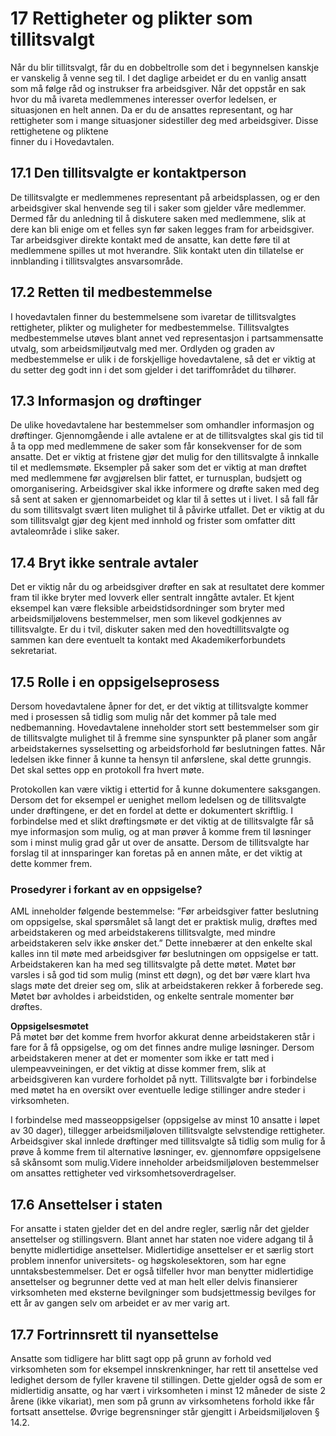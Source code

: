 # 17 Rettigheter og plikter som tillitsvalgt


Når du blir tillitsvalgt, får du en dobbeltrolle som det i begynnelsen kanskje er vanskelig å venne seg til. I det daglige arbeidet er du en vanlig ansatt som må følge råd og instrukser fra arbeidsgiver. Når det oppstår en sak hvor du må ivareta medlemmenes interesser overfor ledelsen, er situasjonen en helt annen. Da er du de ansattes representant, og har rettigheter som i mange situasjoner sidestiller deg med arbeidsgiver. Disse rettighetene og pliktene  
finner du i Hovedavtalen.

## 17.1 Den tillitsvalgte er kontaktperson

De tillitsvalgte er medlemmenes representant på arbeidsplassen, og er den arbeidsgiver skal henvende seg til i saker som gjelder våre medlemmer.  
Dermed får du anledning til å diskutere saken med medlemmene, slik at dere kan bli enige om et felles syn før saken legges fram for arbeidsgiver.  
Tar arbeidsgiver direkte kontakt med de ansatte, kan dette føre til at medlemmene spilles ut mot hverandre. Slik kontakt uten din tillatelse er innblanding i tillitsvalgtes ansvarsområde.

## 17.2 Retten til medbestemmelse

I hovedavtalen finner du bestemmelsene som ivaretar de tillitsvalgtes rettigheter, plikter og muligheter for medbestemmelse. Tillitsvalgtes medbestemmelse utøves blant annet ved representasjon i partsammensatte utvalg, som arbeidsmiljøutvalg med mer. Ordlyden og graden av medbestemmelse er ulik i de forskjellige hovedavtalene, så det er viktig at du setter deg godt inn i det som gjelder i det tariffområdet du tilhører.

## 17.3 Informasjon og drøftinger

De ulike hovedavtalene har bestemmelser som omhandler informasjon og drøftinger. Gjennomgående i alle avtalene er at de tillitsvalgtes skal gis tid til å ta opp med medlemmene de saker som får konsekvenser for de som ansatte. Det er viktig at fristene gjør det mulig for den tillitsvalgte å innkalle til et medlemsmøte. Eksempler på saker som det er viktig at man drøftet med medlemmene før avgjørelsen blir fattet, er turnusplan, budsjett og omorganisering. Arbeidsgiver skal ikke informere og drøfte saken med deg så sent at saken er gjennomarbeidet og klar til å settes ut i livet. I så fall får du som tillitsvalgt svært liten mulighet til å påvirke utfallet. Det er viktig at du som tillitsvalgt gjør deg kjent med innhold og frister som omfatter ditt avtaleområde i slike saker.

## 17.4 Bryt ikke sentrale avtaler

Det er viktig når du og arbeidsgiver drøfter en sak at resultatet dere kommer fram til ikke bryter med lovverk eller sentralt inngåtte avtaler. Et kjent eksempel kan være fleksible arbeidstidsordninger som bryter med arbeidsmiljølovens bestemmelser, men som likevel godkjennes av tillitsvalgte. Er du i tvil, diskuter saken med den hovedtillitsvalgte og sammen kan dere eventuelt ta kontakt med Akademikerforbundets sekretariat.

## 17.5 Rolle i en oppsigelseprosess

Dersom hovedavtalene åpner for det, er det viktig at tillitsvalgte kommer med i prosessen så tidlig som mulig når det kommer på tale med nedbemanning. Hovedavtalene inneholder stort sett bestemmelser som gir de tillitsvalgte mulighet til å fremme sine synspunkter på planer som angår arbeidstakernes sysselsetting og arbeidsforhold før beslutningen fattes. Når ledelsen ikke finner å kunne ta hensyn til anførslene, skal dette grunngis. Det skal settes opp en protokoll fra hvert møte.

Protokollen kan være viktig i ettertid for å kunne dokumentere saksgangen. Dersom det for eksempel er uenighet mellom ledelsen og de tillitsvalgte under drøftingene, er det en fordel at dette er dokumentert skriftlig. I forbindelse med et slikt drøftingsmøte er det viktig at de tillitsvalgte får så mye informasjon som mulig, og at man prøver å komme frem til løsninger som i minst mulig grad går ut over de ansatte. Dersom de tillitsvalgte har forslag til at innsparinger kan foretas på en annen måte, er det viktig at dette kommer frem.

### Prosedyrer i forkant av en oppsigelse?

AML inneholder følgende bestemmelse: ”Før arbeidsgiver fatter beslutning om oppsigelse, skal spørsmålet så langt det er praktisk mulig, drøftes med arbeidstakeren og med arbeidstakerens tillitsvalgte, med mindre arbeidstakeren selv ikke ønsker det.” Dette innebærer at den enkelte skal kalles inn til møte med arbeidsgiver før beslutningen om oppsigelse er tatt. Arbeidstakeren kan ha med seg tillitsvalgte på dette møtet. Møtet bør varsles i så god tid som mulig (minst ett døgn), og det bør være klart hva slags møte det dreier seg om, slik at arbeidstakeren rekker å forberede seg. Møtet bør avholdes i arbeidstiden, og enkelte sentrale momenter bør drøftes.

**Oppsigelsesmøtet**  
På møtet bør det komme frem hvorfor akkurat denne arbeidstakeren står i fare for å få oppsigelse, og om det finnes andre mulige løsninger. Dersom arbeidstakeren mener at det er momenter som ikke er tatt med i ulempeavveiningen, er det viktig at disse kommer frem, slik at arbeidsgiveren kan vurdere forholdet på nytt. Tillitsvalgte bør i forbindelse med møtet ha en oversikt over eventuelle ledige stillinger andre steder i virksomheten.

I forbindelse med masseoppsigelser (oppsigelse av minst 10 ansatte i løpet av 30 dager), tillegger arbeidsmiljøloven tillitsvalgte selvstendige rettigheter. Arbeidsgiver skal innlede drøftinger med tillitsvalgte så tidlig som mulig for å prøve å komme frem til alternative løsninger, ev. gjennomføre oppsigelsene så skånsomt som mulig.Videre inneholder arbeidsmiljøloven bestemmelser om ansattes rettigheter ved virksomhetsoverdragelser.

## 17.6 Ansettelser i staten

For ansatte i staten gjelder det en del andre regler, særlig når det gjelder ansettelser og stillingsvern. Blant annet har staten noe videre adgang til å benytte midlertidige ansettelser. Midlertidige ansettelser er et særlig stort problem innenfor universitets- og høgskolesektoren, som har egne unntaksbestemmelser. Det er også tilfeller hvor man benytter midlertidige ansettelser og begrunner dette ved at man helt eller delvis finansierer virksomheten med eksterne bevilgninger som budsjettmessig bevilges for ett år av gangen selv om arbeidet er av mer varig art.

## 17.7 Fortrinnsrett til nyansettelse

Ansatte som tidligere har blitt sagt opp på grunn av forhold ved virksomheten som for eksempel innskrenkninger, har rett til ansettelse ved ledighet dersom de fyller kravene til stillingen. Dette gjelder også de som er midlertidig ansatte, og har vært i virksomheten i minst 12 måneder de siste 2 årene (ikke vikariat), men som på grunn av virksomhetens forhold ikke får fortsatt ansettelse. Øvrige begrensninger står gjengitt i Arbeidsmiljøloven § 14.2.